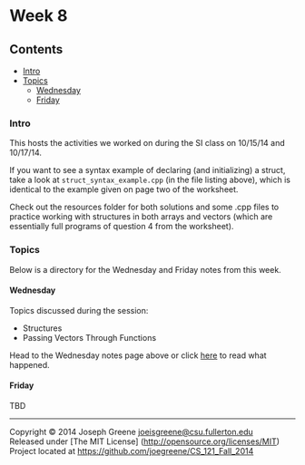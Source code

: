 # Week 8

## Contents
- [Intro](#intro)
- [Topics](#topics)
  - [Wednesday](#wednesday)
  - [Friday](#friday)
  
### Intro
This hosts the activities we worked on during the SI class on 10/15/14 and 10/17/14.

If you want to see a syntax example of declaring (and initializing) a struct, take a look 
at `struct_syntax_example.cpp` (in the file listing above), which is identical to the 
example given on page two of the worksheet.

Check out the resources folder for both solutions and some .cpp files to practice working 
with structures in both arrays and vectors (which are essentially full programs of question 4 
from the worksheet).

### Topics
Below is a directory for the Wednesday and Friday notes from this week.

#### Wednesday
Topics discussed during the session:
- Structures
- Passing Vectors Through Functions

Head to the Wednesday notes page above or click [here](WED_NOTES.md) to read 
what happened.

#### Friday
TBD

-------------------------------------------------------------------------------

Copyright &copy; 2014 Joseph Greene <joeisgreene@csu.fullerton.edu>  
Released under [The MIT License] (http://opensource.org/licenses/MIT)  
Project located at <https://github.com/joegreene/CS_121_Fall_2014>